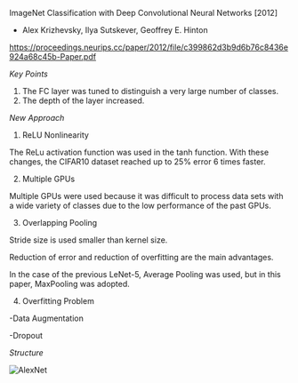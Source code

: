 ImageNet Classification with Deep Convolutional Neural Networks [2012]
- Alex Krizhevsky, Ilya Sutskever, Geoffrey E. Hinton

https://proceedings.neurips.cc/paper/2012/file/c399862d3b9d6b76c8436e924a68c45b-Paper.pdf

*Key Points*

1. The FC layer was tuned to distinguish a very large number of classes.
2. The depth of the layer increased.

*New Approach*

1. ReLU Nonlinearity

The ReLu activation function was used in the tanh function. With these changes, the CIFAR10 dataset reached up to 25% error 6 times faster.

2. Multiple GPUs

Multiple GPUs were used because it was difficult to process data sets with a wide variety of classes due to the low performance of the past GPUs.

3. Overlapping Pooling

Stride size is used smaller than kernel size.

Reduction of error and reduction of overfitting are the main advantages.

In the case of the previous LeNet-5, Average Pooling was used, but in this paper, MaxPooling was adopted.

4. Overfitting Problem

-Data Augmentation

-Dropout

*Structure*

![AlexNet](https://user-images.githubusercontent.com/96281316/147901124-31ea7ca9-1bb1-41c2-a2d2-4c09ef393ad0.png)
